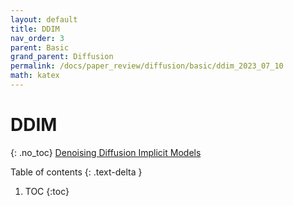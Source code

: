 ```yaml
---
layout: default
title: DDIM
nav_order: 3
parent: Basic
grand_parent: Diffusion
permalink: /docs/paper_review/diffusion/basic/ddim_2023_07_10
math: katex
---
```


# DDIM
{: .no_toc}
[Denoising Diffusion Implicit Models](https://arxiv.org/abs/2010.02502)

Table of contents
{: .text-delta }
1. TOC
{:toc}

